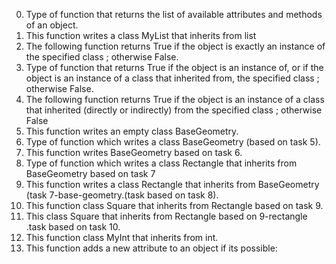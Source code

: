 0. Type of function that returns the list of available attributes and methods of an object.
1. This function writes  a class MyList that inherits from list
2. The following function  returns True if the object is exactly an instance of the specified class ; otherwise False.
3. Type of function  that returns True if the object is an instance of, or if the object is an instance of a class that inherited from, the specified class ; otherwise False.
4. The following function  returns True if the object is an instance of a class that inherited (directly or indirectly) from the specified class ; otherwise False
5. This function writes  an empty class BaseGeometry.
6. Type of function which writes a class BaseGeometry (based on task 5).
7. This function writes BaseGeometry based on task  6.
8. Type of function which writes a class  Rectangle that inherits from BaseGeometry based on task 7
9. This function  writes a  class Rectangle that inherits from BaseGeometry (task 7-base-geometry.(task based on task 8).
10. This function class Square that inherits from Rectangle based on task 9.
11. This class Square that inherits from Rectangle based on 9-rectangle .task based on task 10.
12. This function  class MyInt that inherits from int.
13. This function  adds a new attribute to an object if its possible:
